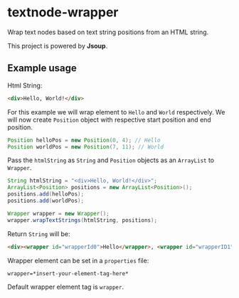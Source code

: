 # textnode-wrapper
Wrap text nodes based on text string positions from an HTML string.

This project is powered by **Jsoup**.

## Example usage

Html String:
```html
<div>Hello, World!</div>
```
For this example we will wrap element to `Hello` and `World` respectively.
We will now create `Position` object with respective start position and end position.

```java
Position helloPos = new Position(0, 4); // Hello
Position worldPos = new Position(7, 11); // World
```

Pass the `htmlString` as `String` and `Position` objects as an `ArrayList` to `Wrapper`.

```java
String htmlString = "<div>Hello, World!</div>";
ArrayList<Position> positions = new ArrayList<Position>();
positions.add(helloPos);
positions.add(worldPos);

Wrapper wrapper = new Wrapper();
wrapper.wrapTextStrings(htmlString, positions);
```

Return `String` will be:

```html
<div><wrapper id="wrapperId0">Hello</wrapper>, <wrapper id="wrapperID1">World</wrapper>!</div>
```

Wrapper element can be set in a `properties` file:
```properties
wrapper=*insert-your-element-tag-here*
```

Default wrapper element tag is `wrapper`.